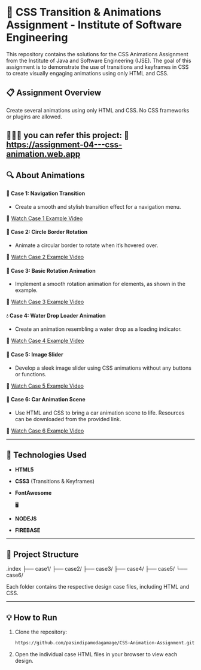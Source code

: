 # 🎨 CSS Transition & Animations Assignment - Institute of Software Engineering

This repository contains the solutions for the CSS Animations Assignment from the Institute of Java and Software Engineering (IJSE). The goal of this assignment is to demonstrate the use of transitions and keyframes in CSS to create visually engaging animations using only HTML and CSS.


## 📋 Assignment Overview

Create several animations using only HTML and CSS. No CSS frameworks or plugins are allowed.

##  👩🏾‍💻 you can refer this project: 🔗 https://assignment-04---css-animation.web.app


## 🔍 About Animations

#### **🎯 Case 1: Navigation Transition**
- Create a smooth and stylish transition effect for a navigation menu.
  
🔗 [Watch Case 1 Example Video](https://www.youtube.com/watch?v=XxBGmU2Ewa8)


#### **🔄 Case 2: Circle Border Rotation**
- Animate a circular border to rotate when it’s hovered over.
  
🔗 [Watch Case 2 Example Video](https://www.youtube.com/watch?v=tptNcgMxHGg)


#### **🔁 Case 3: Basic Rotation Animation**
- Implement a smooth rotation animation for elements, as shown in the example.
  
🔗 [Watch Case 3 Example Video](https://www.youtube.com/watch?v=5oB5X7IARvQ)


#### **💧 Case 4: Water Drop Loader Animation**
- Create an animation resembling a water drop as a loading indicator.
  
🔗 [Watch Case 4 Example Video](https://www.youtube.com/watch?v=HjdNIYts2Bk)


#### **📸 Case 5: Image Slider**
- Develop a sleek image slider using CSS animations without any buttons or functions.
  
🔗 [Watch Case 5 Example Video](https://www.youtube.com/watch?v=CXxMkZuSC1U)


#### **🚗 Case 6: Car Animation Scene**
- Use HTML and CSS to bring a car animation scene to life. Resources can be downloaded from the provided link.
  
🔗 [Watch Case 6 Example Video](https://www.youtube.com/watch?v=-jR0mhCpOMY)


---

## 🚀 Technologies Used
- **HTML5**
- **CSS3** (Transitions & Keyframes)
- **FontAwesome**

  🖥
- **NODEJS**
- **FIREBASE**
---

## 📂 Project Structure

.index ├── case1/ ├── case2/ ├── case3/ ├── case4/ ├── case5/ └── case6/

Each folder contains the respective design case files, including HTML and CSS.

---

## 💡 How to Run

1. Clone the repository:
   ```bash
   https://github.com/pasindipamodagamage/CSS-Animation-Assignment.git

2. Open the individual case HTML files in your browser to view each design.
